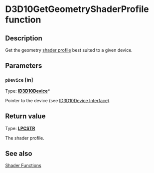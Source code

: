 # D3D10GetGeometryShaderProfile function

## Description

Get the geometry [shader profile](https://learn.microsoft.com/windows/desktop/direct3dhlsl/dx-graphics-hlsl-models) best suited to a given device.

## Parameters

### `pDevice` [in]

Type: **[ID3D10Device](https://learn.microsoft.com/windows/desktop/api/d3d10/nn-d3d10-id3d10device)***

Pointer to the device (see [ID3D10Device Interface](https://learn.microsoft.com/windows/desktop/api/d3d10/nn-d3d10-id3d10device)).

## Return value

Type: **[LPCSTR](https://learn.microsoft.com/windows/desktop/WinProg/windows-data-types)**

The shader profile.

## See also

[Shader Functions](https://learn.microsoft.com/windows/desktop/direct3d10/d3d10-graphics-reference-d3d10-shader-functions)